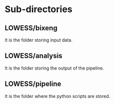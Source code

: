 # Sub-directories

## LOWESS/bixeng
It is the folder storing input data.

## LOWESS/analysis
It is the folder storing the output of the pipeline.

## LOWESS/pipeline
It is the folder where the python scripts are stored.
